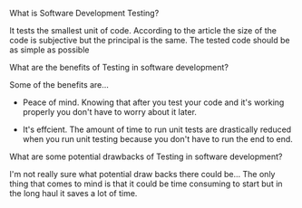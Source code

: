 What is Software Development Testing?

It tests the smallest unit of code. According to the article the size of the code is subjective but the principal is the same. The tested code should be as simple as possible 

What are the benefits of Testing in software development?

Some of the benefits are...

* Peace of mind. Knowing that after you test your code and it's working properly you don't have to worry about it later. 

* It's effcient. The amount of time to run unit tests are drastically reduced when you run unit testing because you don't have to run the end to end.


What are some potential drawbacks of Testing in software development?

I'm not really sure what potential draw backs there could be... The only thing that comes to mind is that it could be time consuming to start but in the long haul it saves a lot of time. 